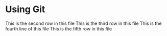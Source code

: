# Using Git
This is the second row in this file
This is the third row in this file
This is the fourth line of this file
This is the fifth row in this file
